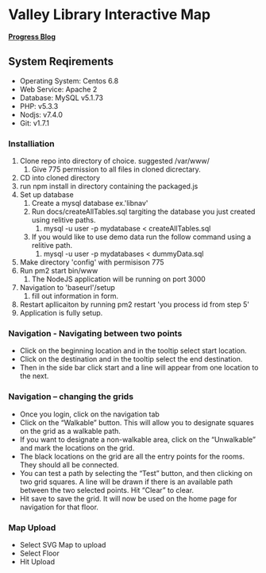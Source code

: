 # Valley Library Interactive Map

**[Progress Blog](https://github.com/NathanHealea/ValleyLibraryInteractiveMap/wiki/)**

## System Reqirements
* Operating System: Centos 6.8
* Web Service: Apache 2
* Database: MySQL v5.1.73
* PHP: v5.3.3
* Nodjs: v7.4.0
* Git: v1.7.1

### Installiation 
1. Clone repo into directory of choice. suggested /var/www/
	1. Give 775 permission to all files in cloned dicrectary.
2. CD into cloned directory
3. run npm install in directory containing the packaged.js
4. Set up database
	1. Create a mysql database ex.'libnav'
	2. Run docs/createAllTables.sql targiting the database you just created using relitive paths.
		1. mysql -u user -p mydatabase < createAllTables.sql
	3. If you would like to use demo data run the follow command using a relitive path.
		1. mysql -u user -p mydatabases < dummyData.sql
4. Make directory 'config' with permisison 775
5. Run pm2 start bin/www
	1. The NodeJS application will be running on port 3000
6. Navigation to 'baseurl'/setup
	1. fill out information in form.
7. Restart apllicaiton by running pm2 restart 'you process id from step 5'
7. Application is fully setup.



### Navigation -  Navigating between two points 

* Click on the beginning location and in the tooltip select start location.
* Click on the destination and in the tooltip select the end destination.
* Then in the side bar click start and a line will appear from one location to the next.

### Navigation – changing the grids

* Once you login, click on the navigation tab
* Click on the “Walkable” button. This will allow you to designate squares on the grid as a walkable path. 
* If you want to designate a non-walkable area, click on the “Unwalkable” and mark the locations on the grid. 
* The black locations on the grid are all the entry points for the rooms. They should all be connected. 
* You can test a path by selecting the “Test” button, and then clicking on two grid squares. A line will be drawn if there is an available path between the two selected points. Hit “Clear” to clear. 
* Hit save to save the grid. It will now be used on the home page for navigation for that floor. 

### Map Upload

* Select SVG Map to upload
* Select Floor
* Hit Upload

